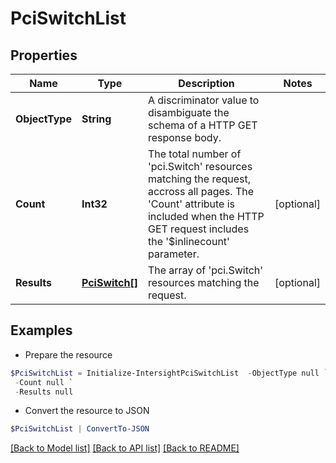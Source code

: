 # PciSwitchList
## Properties

Name | Type | Description | Notes
------------ | ------------- | ------------- | -------------
**ObjectType** | **String** | A discriminator value to disambiguate the schema of a HTTP GET response body. | 
**Count** | **Int32** | The total number of &#39;pci.Switch&#39; resources matching the request, accross all pages. The &#39;Count&#39; attribute is included when the HTTP GET request includes the &#39;$inlinecount&#39; parameter. | [optional] 
**Results** | [**PciSwitch[]**](PciSwitch.md) | The array of &#39;pci.Switch&#39; resources matching the request. | [optional] 

## Examples

- Prepare the resource
```powershell
$PciSwitchList = Initialize-IntersightPciSwitchList  -ObjectType null `
 -Count null `
 -Results null
```

- Convert the resource to JSON
```powershell
$PciSwitchList | ConvertTo-JSON
```

[[Back to Model list]](../README.md#documentation-for-models) [[Back to API list]](../README.md#documentation-for-api-endpoints) [[Back to README]](../README.md)


